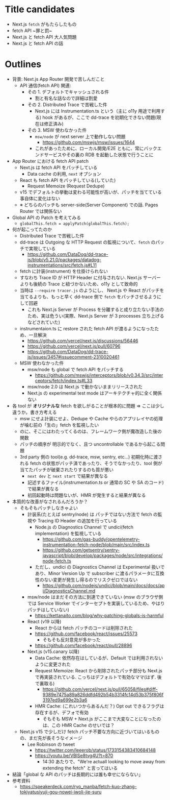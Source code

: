 # Title candidates

- Next.js `fetch` がもたらしたもの
- fetch API ~罪と罰~
- Next.js と fetch API 大人気問題
- Next.js と fetch API の話

# Outlines

- 背景: Next.js App Router 開発で苦しんだこと
  - API 通信(fetch API) 関連:
    - その 1. デフォルトでキャッシュされる件
      - 割と有名な話なので詳細は割愛
    - その 2. Distributed Trace で苦戦した件
      - Next.js には Instrumentation.ts という（主に o11y 用途で利用する) hook があるが、ここで dd-trace を初期化できない問題(現在は修正済み)
    - その 3. MSW 使わなかった件
      - `msw/node` が next server 上で動作しない問題
        - https://github.com/mswjs/msw/issues/1644
      - これがあったために、ローカル開発/E2E ともに、常にバックエンドサービスやその裏の RDB を起動した状態で行うことに
- App Router における fetch API patch
  - Next.js は fetch API をパッチしている
    - Data cache の利用, `next` オプション
  - React も fetch API をパッチしている(していた)
    - Request Memoize (Request Dedupe)
  - v15 でデフォルトの挙動は変わる可能性が高いが、パッチを当てている事自体に変化はない
  - ※ どちらのパッチも server-side(Server Component) での話. Pages Router では関係ない
- Global API の Patch を考えてみる
  - `globalThis.fetch = applyPatch(globalThis.fetch);`
- 何が起こってたのか
  - Distributed Trace で苦戦した件
  - dd-trace は Outgoing な HTTP Request の監視について、`fetch` のパッチで実現している
    - https://github.com/DataDog/dd-trace-js/blob/v5.21.0/packages/datadog-instrumentations/src/fetch.js#L11
  - fetch に計装(instrument) を仕掛けられない
  - すなわち Trace ID が HTTP Header に付与されない. Next.js サーバーよりも後続の Trace と紐づかないため、o11y として致命的
  - 当時は `--require tracer.js` のようにし、 Next.js や React がパッチを当てるよりも、もっと早く dd-trace 側で `fetch` をパッチさせるようにして回避
    - これも Next.js Server が Process を分離すると成り立たない手法のため、実は危うい(実際、Next.js Server が 3 processes 立ち上げるなどされていた)
  - instrumentaion.ts に restore された fetch API が渡るようになったため、一旦解決
    - https://github.com/vercel/next.js/discussions/56446
    - https://github.com/vercel/next.js/pull/60796
    - https://github.com/DataDog/dd-trace-js/issues/3457#issuecomment-2310020461
  - MSW 使わなかった件
    - msw/node も global で fetch API をパッチする
      - https://github.com/mswjs/interceptors/blob/v0.34.3/src/interceptors/fetch/index.ts#L33
    - msw/node 2.0 は Next.js で動かないままリリースされた
    - Next.js の experimental test mode はアーキテクチャ的に全く関係ない
- 各 tool が **オリジナルな** fetch を欲しがることが根本的に問題 => ここは少し違うか。書き方考える
  - msw にせよ計装にせよ、Dedupe や Cache やらのアプリレイヤの処理が噛む前の「生の」fetch を監視したい
  - のに、そこにはわたってくるのは、フレームワーク側が魔改造した後の関数
  - パッチの順序が 明示的でなく、且つ uncontrollable であるから起こる問題
  - 3rd party 側の tool(e.g. dd-trace, msw, sentry, etc...) 初期化時に渡される fetch の状態がパッチ済であったり、そうでなかったり、tool 側が当てたパッチが破棄されたりするのも質が悪い
    - `next dev` と `next start` で結果が異なる
    - 記述するファイル(instrumentation.ts or 通常の SC や SA のコード) で結果が異なる
    - 初回起動時は問題ないが、HMR が発生すると結果が異なる
- 本質的な改善がなされるんだろうか？
  - そもそもパッチしなきゃよい
    - 計装系(たとえば sentry/node) は パッチではない方法で fetch の監視や Tracing ID Header の追加を行っている
      - Node.js の Diagnostics Channel で undici(fetch implementation) を監視している
        - https://github.com/gas-buddy/opentelemetry-instrumentation-fetch-node/blob/main/src/index.ts
        - https://github.com/getsentry/sentry-javascript/blob/develop/packages/node/src/integrations/node-fetch.ts
      - ただし、undici の Diagnostics Channel は Experimental 扱いであり、Minor Version Up で subscriber に渡るパラメータに互換性のない変更が発生し得るのでリスクゼロではない
        - https://github.com/nodejs/undici/blob/main/docs/docs/api/DiagnosticsChannel.md
    - msw/node はまだその方法に到達できていない (msw のブラウザ側では Service Worker でインターセプトを実装しているため、やはりパッチはしていない)
      - https://kettanaito.com/blog/why-patching-globals-is-harmful
    - React (v19 以降)
      - React からは fetch パッチのコードは削除された
      - https://github.com/facebook/react/issues/25573
        - そもそも反対意見が多かった
      - https://github.com/facebook/react/pull/28896
    - Next.js (v15.canary 以降)
      - Data Cache: 依然存在はしているが、Default では利用されないように変更された
      - Request Memoize: React から削除されたパッチ部分も Next.js で再実装されている. こっちはデフォルトで有効なママ(はず. 後で裏取る)
        - https://github.com/vercel/next.js/pull/65058/files#diff-9389e7475a89a826ddfd492b54b3314fc14d53b375f806f3197ed9a699e2b3a6
      - HMR Cache: (これいつからあるんだ？) Opt out できるフラグは存在するが、デフォで有効
        - そもそも MSW + Next.js がここまで大変なことになったのは、この HMR Cache のせいでは？
  - Next.js v15 で少しだけ fetch パッチ不要な方向に近づいてはいるものの、まだ先が長そうなイメージ
    - Lee Robinson の tweet
      - https://twitter.com/leeerob/status/1733154383410684148
      - https://youtu.be/VBlSe8tvg4U?t=870
        - 14:30 あたりで、"We're actuall looking to move away from extending the fetch" と言ってはいる
- 結論「global な API のパッチは長期的には誰も幸せにならない」
- 参考資料
  - https://speakerdeck.com/ryo_manba/fetch-kuo-zhang-tokiyatusiyuji-gou-nowei-iwoli-jie-suru
